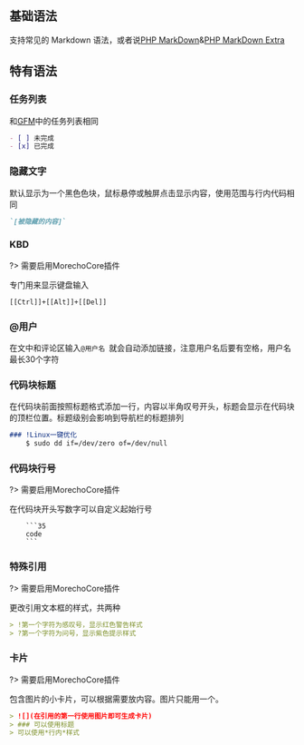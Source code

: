 ## 基础语法

支持常见的 Markdown 语法，或者说[PHP MarkDown](http://michelf.ca/projects/php-markdown/)&[PHP MarkDown Extra](http://michelf.ca/projects/php-markdown/extra)

## 特有语法

### 任务列表

和[GFM](https://github.github.com/gfm/)中的任务列表相同

```markdown
- [ ] 未完成
- [x] 已完成
```

### 隐藏文字

默认显示为一个黑色色块，鼠标悬停或触屏点击显示内容，使用范围与行内代码相同

```markdown
`[被隐藏的内容]`
```

### KBD

?> 需要启用MorechoCore插件

专门用来显示键盘输入

```
[[Ctrl]]+[[Alt]]+[[Del]]
```

### @用户

在文中和评论区输入`@用户名 `就会自动添加链接，注意用户名后要有空格，用户名最长30个字符

### 代码块标题

在代码块前面按照标题格式添加一行，内容以半角叹号开头，标题会显示在代码块的顶栏位置。标题级别会影响到导航栏的标题排列

```markdown
### !Linux一键优化
    $ sudo dd if=/dev/zero of=/dev/null
```

### 代码块行号

?> 需要启用MorechoCore插件

在代码块开头写数字可以自定义起始行号

```
    ```35
    code
    ```
```

### 特殊引用

?> 需要启用MorechoCore插件

更改引用文本框的样式，共两种

```markdown
> !第一个字符为感叹号，显示红色警告样式
> ?第一个字符为问号，显示紫色提示样式
```

### 卡片

?> 需要启用MorechoCore插件

包含图片的小卡片，可以根据需要放内容。图片只能用一个。

```markdown
> ![](在引用的第一行使用图片即可生成卡片)
> ### 可以使用标题
> 可以使用*行内*样式
```